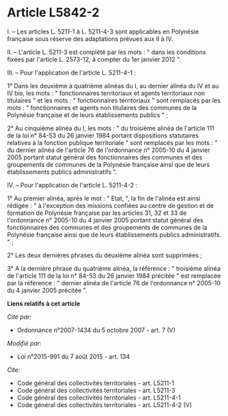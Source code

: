 # Article L5842-2

I. – Les articles L. 5211-1 à L. 5211-4-3 sont applicables en Polynésie française sous réserve des adaptations prévues aux II
à IV.

II. – L'article L. 5211-3 est complété par les mots : " dans les conditions fixées par l'article L. 2573-12, à compter du 1er
janvier 2012 ".

III. – Pour l'application de l'article L. 5211-4-1 :

1° Dans les deuxième à quatrième alinéas du I, au dernier alinéa du IV et au IV bis, les mots : " fonctionnaires territoriaux
et agents territoriaux non titulaires " et les mots : " fonctionnaires territoriaux " sont remplacés par les mots : "
fonctionnaires et agents non titulaires des communes de la Polynésie française et de leurs établissements publics " ;

2° Au cinquième alinéa du I, les mots : " du troisième alinéa de l'article 111 de la loi n° 84-53 du 26 janvier 1984 portant
dispositions statutaires relatives à la fonction publique territoriale " sont remplacés par les mots : " du dernier alinéa de
l'article 76 de l'ordonnance n° 2005-10 du 4 janvier 2005 portant statut général des fonctionnaires des communes et des
groupements de communes de la Polynésie française ainsi que de leurs établissements publics administratifs ".

IV. – Pour l'application de l'article L. 5211-4-2 :

1° Au premier alinéa, après le mot : " Etat, ", la fin de l'alinéa est ainsi rédigée : " à l'exception des missions confiées
au centre de gestion et de formation de Polynésie française par les articles 31, 32 et 33 de l'ordonnance n° 2005-10 du 4
janvier 2005 portant statut général des fonctionnaires des communes et des groupements de communes de la Polynésie française
ainsi que de leurs établissements publics administratifs. " ;

2° Les deux dernières phrases du deuxième alinéa sont supprimées ;

3° A la dernière phrase du quatrième alinéa, la référence : " troisième alinéa de l'article 111 de la loi n° 84-53 du 26
janvier 1984 précitée " est remplacée par la référence : " dernier alinéa de l'article 76 de l'ordonnance n° 2005-10 du 4
janvier 2005 précitée ".

**Liens relatifs à cet article**

_Cité par_:

  - Ordonnance n°2007-1434 du 5 octobre 2007 - art. 7 (V)

_Modifié par_:

  - Loi n°2015-991 du 7 août 2015 - art. 134

_Cite_:

  - Code général des collectivités territoriales - art. L5211-1
  - Code général des collectivités territoriales - art. L5211-3
  - Code général des collectivités territoriales - art. L5211-4-1
  - Code général des collectivités territoriales - art. L5211-4-2 (V)
